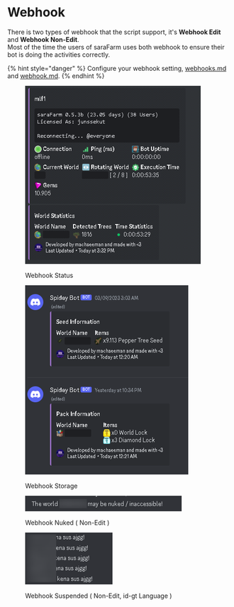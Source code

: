 # Webhook

There is two types of webhook that the script support, it's **Webhook Edit** and **Webhook Non-Edit**.\
Most of the time the users of saraFarm uses both webhook to ensure their bot is doing the activities correctly.

{% hint style="danger" %}
Configure your webhook setting, [webhooks.md](../customizing-your-configuration/bots-configuration/webhooks.md "mention") and [webhook.md](../customizing-your-configuration/customizable-configuration/webhook.md "mention").
{% endhint %}

<div>

<figure><img src="../.gitbook/assets/Webhook Status.gif" alt=""><figcaption><p>Webhook Status</p></figcaption></figure>

 

<figure><img src="../.gitbook/assets/Webhook Storage.png" alt=""><figcaption><p>Webhook Storage</p></figcaption></figure>

</div>

<figure><img src="../.gitbook/assets/Webhook Nuked.png" alt=""><figcaption><p>Webhook Nuked ( Non-Edit )</p></figcaption></figure>

<figure><img src="../.gitbook/assets/Webhook Suspended.png" alt=""><figcaption><p>Webhook Suspended ( Non-Edit, id-gt Language )</p></figcaption></figure>


